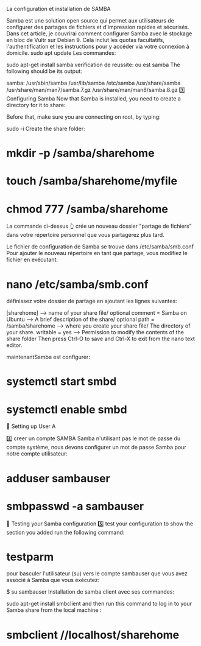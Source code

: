 La configuration et installation de SAMBA

Samba est une solution open source qui permet aux utilisateurs de configurer des partages de fichiers et d'impression rapides et sécurisés. Dans cet article, je couvrirai comment configurer Samba avec le stockage en bloc de Vultr sur Debian 9. Cela inclut les quotas facultatifs, l'authentification et les instructions pour y accéder via votre connexion à domicile.
sudo apt update
Les commandes:

sudo apt-get install samba
verification de reussite:
ou est samba
The following should be its output:

samba: /usr/sbin/samba /usr/lib/samba /etc/samba /usr/share/samba /usr/share/man/man7/samba.7.gz /usr/share/man/man8/samba.8.gz
3️⃣ Configuring Samba
Now that Samba is installed, you need to create a directory for it to share:

Before that, make sure you are connecting on root, by typing:

sudo -i
Create the share folder:

# mkdir -p /samba/sharehome
# touch /samba/sharehome/myfile
# chmod 777 /samba/sharehome


La commande ci-dessus 👆 crée un nouveau dossier "partage de fichiers" dans votre répertoire personnel que vous partagerez plus tard.

Le fichier de configuration de Samba se trouve dans /etc/samba/smb.conf Pour ajouter le nouveau répertoire en tant que partage, vous modifiez le fichier en exécutant:

# nano /etc/samba/smb.conf
définissez votre dossier de partage en ajoutant les lignes suivantes:

[sharehome]                                --> name of your share file/ optional
    comment = Samba on Ubuntu              --> A brief description of the share/ optional
    path = /samba/sharehome                --> where you create your share file/ The directory of your share.
    writable = yes                         --> Permission to modify the contents of the share folder
Then press Ctrl-O to save and Ctrl-X to exit from the nano text editor.

maintenantSamba est configurer:

# systemctl start smbd
# systemctl enable smbd
📌 Setting up User A

4️⃣ creer un compte SAMBA
Samba n'utilisant pas le mot de passe du compte système, nous devons configurer un mot de passe Samba pour notre compte utilisateur:

# adduser sambauser
# smbpasswd -a sambauser
📌 Testing your Samba configuration
5️⃣ test your configuration
to show the section you added run the following command:

# testparm
pour basculer l'utilisateur (su) vers le compte sambauser que vous avez associé à Samba que vous exécutez:

$ su sambauser
Installation de samba client avec ses commandes:

sudo apt-get install smbclient
and then run this command to log in to your Samba share from the local machine :

# smbclient //localhost/sharehome


